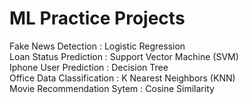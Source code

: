 # ML Practice Projects

Fake News Detection : Logistic Regression <br>
Loan Status Prediction : Support Vector Machine (SVM) <br>
Iphone User Prediction : Decision Tree <br>
Office Data Classification : K Nearest Neighbors (KNN) <br>
Movie Recommendation Sytem : Cosine Similarity <br>
